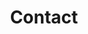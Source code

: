 ---
title: Contact
type: contact
menu: 
  main:
    title: Contact
    url: "/contact"
    weight: 40
---